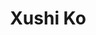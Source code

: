 ---
layout: place
title: "Xushi Ko"
permalink: /michigan/dearborn/xushi-ko.html
stateAbbr: MI
stateName: Michigan
cityName: Dearborn
seo:
  name: "Xushi Ko"
  type: Restaurant
  links: http://xushi-ko.com/
description: "Xushi Ko serves delicious sushi in Dearborn, Michigan. Try fresh Japanese dishes for a great dining experience. "
place_id: ChIJn0S82-A0O4gRKqTmrb-cz94
photos:
  - name: >-
      places/ChIJn0S82-A0O4gRKqTmrb-cz94/photos/AeeoHcINYdz-YT8HTFrxFlTjGkEHAAGg3wkVVZIokHH8w_ThYKOY4_HVHJvwTeoDXYBso0O76idNOsyRWFb_HXR9HXeoXv5jmiXl38r_cGDH1GmhXW8GpVThLekg7kURkLzlrhUGYFIsVYTb7x5ksniFmFaoPpKIdVTYzpSy98geMOnZVb-y3HidhcPrkJr9XaH39q34tnQc5gZ9Idqx34Xdkg2_n3P9GwxQuUFO-Qf-WnjYyIlmYSM3OC_d-DqK_H5nV67Flki373BcCEcsuJU2oRFTgzCXI6GUF30mbMvFUL3EynkQNpfLJds-I5fdu_Y2Q_-W3oJL7G_KXCROtTpwsJRFgREv1lGNLx7W-UgcAmPTLxpGAKTfcoDJQkIl3nbwMxxEQiYVev-jT3QBAgjbA-cTE1e3NPAa8ma0gjFXIRVROw
    widthPx: 4032
    heightPx: 3024
    authorAttributions:
      - displayName: Charles Cini
        uri: https://maps.google.com/maps/contrib/111812999154044420477
        photoUri: >-
          https://lh3.googleusercontent.com/a/ACg8ocLFQeE0_dwbSmgR30g_2bB1BhHYR11EWTB66NJfptbj1_ybAuE=s100-p-k-no-mo
    flagContentUri: >-
      https://www.google.com/local/imagery/report/?cb_client=maps_api_places.places_api&image_key=!1e10!2sCIHM0ogKEICAgICc4eDyIw&hl=en-US
    googleMapsUri: >-
      https://www.google.com/maps/place//data=!3m4!1e2!3m2!1sCIHM0ogKEICAgICc4eDyIw!2e10!4m2!3m1!1s0x883b34e0dbbc449f:0xdecf9cbfade6a42a
  - name: >-
      places/ChIJn0S82-A0O4gRKqTmrb-cz94/photos/AeeoHcJilPer8iKuHzAnnYyAp-z9EdlSsKQLHJy2I1ccjyh3bWDQ7j1AqIWuTxZG08eAH78aioNzBAZ7dQOw_K24_k2-DxjEXn9FSzGq_TLUzHPI8c4dNZkRz7tP_9EkLx819__pLIw3fGrV-E_pi1mvWm31xn4-k_17YlIyIrBKEDO5QJVbMjXsCkHuPapF4GKdre-wxdk0_CYzGvzVDwY3alZKzS0hK4qJg2QpeULcSBDwlvxQv9E0gcYoHCb1XEqQertXbIK40cHGuppB_Ua2MX6cE7U9mQDl9gxxERTt79DhYLmvk3GthsuG4hE0gKOO4DKi1LbZ0QHcBcCDlHAOyQDYp7VsVLIXPWm9lnh-YQAI_7gUH3OteogSiTma3ix6kFyaURqe5IygDLsCQMlQAj9FAElQbsbE3F9UPji3mIIr9w
    widthPx: 3600
    heightPx: 4800
    authorAttributions:
      - displayName: Michelle H
        uri: https://maps.google.com/maps/contrib/100519146185331014387
        photoUri: >-
          https://lh3.googleusercontent.com/a-/ALV-UjXIN4VQXtOMCprgF_HussvcdEWj6dNnI1jTBp02piTa1l0mqHk=s100-p-k-no-mo
    flagContentUri: >-
      https://www.google.com/local/imagery/report/?cb_client=maps_api_places.places_api&image_key=!1e10!2sCIHM0ogKEICAgMDI4rG6Vg&hl=en-US
    googleMapsUri: >-
      https://www.google.com/maps/place//data=!3m4!1e2!3m2!1sCIHM0ogKEICAgMDI4rG6Vg!2e10!4m2!3m1!1s0x883b34e0dbbc449f:0xdecf9cbfade6a42a
  - name: >-
      places/ChIJn0S82-A0O4gRKqTmrb-cz94/photos/AeeoHcJyNjcNhF8-Av40RoY-mCFZuz8D64qnJ_pVD7T-nbFhgOpP6qgHHicUa5bhN9Q1mAQzEUyiQXd9vr5OUNYmOznY0eukDM0dAHFeeiBbinhlcLMDYqxp5to82db5FaZwiMQOl9b2g0tj1PKimVjcNiSVD01YUIjPS694oEC7l-2rwP5rDPR0OW8iuVGD8TT__jo3fy4dTH56HBj3FkmUleWz15M_QRZGBwN5JiWAM9_p_rlWabVQlbWB7THZrSAAfYhL7EE7eBzdsvgBC1qXz13BH3x1-Xo26dMnIxHaXTHS7teS8-niKKWqpl8T68_mFBC53ZP550KwosZOsSFKSo3sSRsfywLAX3gH_gYGKKhLcs0Q6ESW9QwapnfIf_zMpuXqBKRMPjRzodMO3_a5cjjYjA1RTIY40nkNyr5_Aq3FNQ
    widthPx: 3000
    heightPx: 4000
    authorAttributions:
      - displayName: Sheeraz Ahmed
        uri: https://maps.google.com/maps/contrib/103708882733469991067
        photoUri: >-
          https://lh3.googleusercontent.com/a-/ALV-UjVcgtkDnnnYVFSIhSCw220j9oCKoey_dI1NfrGVGrW_hXhColsksA=s100-p-k-no-mo
    flagContentUri: >-
      https://www.google.com/local/imagery/report/?cb_client=maps_api_places.places_api&image_key=!1e10!2sCIHM0ogKEICAgID7zdvubw&hl=en-US
    googleMapsUri: >-
      https://www.google.com/maps/place//data=!3m4!1e2!3m2!1sCIHM0ogKEICAgID7zdvubw!2e10!4m2!3m1!1s0x883b34e0dbbc449f:0xdecf9cbfade6a42a
  - name: >-
      places/ChIJn0S82-A0O4gRKqTmrb-cz94/photos/AeeoHcL4IGG5SArT4UgQHlZlMsqrl4hqMjoF62vvRdFNs4UsdUwagH1qKnOHR3Zb7dQawiQCKYfq-SIV_INzQgglJaeFk0-ZZIbDTAhbJ8kw0Y6LQCnsPqxOOxbg-XknGIPDp2KxJfWKXfJxNjkTmK33EDNGi4zJEAnOaRk4vQ7os3AjjYkT12rEDvVJxPjyxX-RQkg2EXSkBlDrfRB4FH5HlUpBjWFJpx-T40sZFYDYUSTQ0yrhU_1Dt4KNW0n47nImCaalpCjtiUW0sMguzzjE8OTtMmgunB8rM9VVfOH362-mHoBXaX5I5ObINQxPAiJY4ILF9Y1DBxS-SydFuUAgBUxlKcTCnj6mDIuBlQ2dAH6HNTaNPA6uunm5n8FH11rYlZho9RUUx-SQTaH4chVIWMhqFrZQZehpttefF1Q-dR1bsQ
    widthPx: 4080
    heightPx: 3060
    authorAttributions:
      - displayName: Rhys Agombar
        uri: https://maps.google.com/maps/contrib/117579185057700263874
        photoUri: >-
          https://lh3.googleusercontent.com/a-/ALV-UjUFWBn4aTQPsJxbWGn3u3Uxec-IbKrWz_8borxZcff8bCKdVPw5=s100-p-k-no-mo
    flagContentUri: >-
      https://www.google.com/local/imagery/report/?cb_client=maps_api_places.places_api&image_key=!1e10!2sCIHM0ogKEICAgIDDg5fAdw&hl=en-US
    googleMapsUri: >-
      https://www.google.com/maps/place//data=!3m4!1e2!3m2!1sCIHM0ogKEICAgIDDg5fAdw!2e10!4m2!3m1!1s0x883b34e0dbbc449f:0xdecf9cbfade6a42a
  - name: >-
      places/ChIJn0S82-A0O4gRKqTmrb-cz94/photos/AeeoHcLGx6Z1XLPf62L9i51iBBYbIEDRlkhufVFkiG2yiJviVJLDSNyf8P_WpLLYaIl70laBZ5g6FF_bpIrtNEqu1FMNYW5siLQz0nM4JQGjZNCBsnt1nQtn4HfynKLfhgkYtlHszR2X4iS37VN8T5DYQcjDCiP0BHmFRnZNtDmhKKdegMySUDN69zgb6hii7FXp6LCpAorfkGXqh1zaCpqKVPA33x801Y_a4R6amHaFo37RGCGzwiYp0OHwz6ZRYwDBIXyjWAaPz4MKAFvoESnfyVBqOL2R4WtPi71l391Sasc9CXf6DeCeYPB_iB3EyHcdZryC2y8armTVfcMubD3qXwt4O8rFZW7SFXy2ZuPzmo6_lAxQ_uRlnSssIrL5XPntfOe9qIqFm5G26DjLDVXrAKje0juDtdsygZ0fmxZOt99Iqw
    widthPx: 3600
    heightPx: 4800
    authorAttributions:
      - displayName: foxygirl 228
        uri: https://maps.google.com/maps/contrib/108567010435578152835
        photoUri: >-
          https://lh3.googleusercontent.com/a/ACg8ocI_qzuw_2GznBQhfrb-pe8SGt85x9J2ozGYOqahrKSsXdLq7OE=s100-p-k-no-mo
    flagContentUri: >-
      https://www.google.com/local/imagery/report/?cb_client=maps_api_places.places_api&image_key=!1e10!2sCIHM0ogKEICAgMCgy9G3UQ&hl=en-US
    googleMapsUri: >-
      https://www.google.com/maps/place//data=!3m4!1e2!3m2!1sCIHM0ogKEICAgMCgy9G3UQ!2e10!4m2!3m1!1s0x883b34e0dbbc449f:0xdecf9cbfade6a42a
  - name: >-
      places/ChIJn0S82-A0O4gRKqTmrb-cz94/photos/AeeoHcIAvY9996RUeOl0wqNW-TBitgL-QEzhIZSil9vJR6z59xSoRQv2GcV-TxGpnv2aWYBMCrBpmerEtjz2iBO6RjfXuKYv_zbHAw4xDGwqhih3j804dh4vXNbbWLpLYx12olMd7UmywdngzGmleaut5NwailnRJzxjInskm5X9_bbG9no_1f5PxKkZPKonq_yHod3SESFKCk20VVQVG_KNSYyxBaxKGPMXyvm2IQLpRYwzwi36emhBSCJ4VoAROhakZZNa28_MEc3Z_DtRGiiyaN-BQPZ15ao4kzNpPf0RpxxW0olI9xEsWTqX7MOLQzjKg4N8bzCmY8F0kTeZjKPy0rLA6hPmaszO-bd3tX0RJyGA5_B5xteJAw2X4c9Bv1ndDkF49qN56mx6ft4V9LEzolF1GhjUIDIz-Eo4xRIgH_w
    widthPx: 4000
    heightPx: 3000
    authorAttributions:
      - displayName: Sheeraz Ahmed
        uri: https://maps.google.com/maps/contrib/103708882733469991067
        photoUri: >-
          https://lh3.googleusercontent.com/a-/ALV-UjVcgtkDnnnYVFSIhSCw220j9oCKoey_dI1NfrGVGrW_hXhColsksA=s100-p-k-no-mo
    flagContentUri: >-
      https://www.google.com/local/imagery/report/?cb_client=maps_api_places.places_api&image_key=!1e10!2sCIHM0ogKEICAgID7zdvuPw&hl=en-US
    googleMapsUri: >-
      https://www.google.com/maps/place//data=!3m4!1e2!3m2!1sCIHM0ogKEICAgID7zdvuPw!2e10!4m2!3m1!1s0x883b34e0dbbc449f:0xdecf9cbfade6a42a
  - name: >-
      places/ChIJn0S82-A0O4gRKqTmrb-cz94/photos/AeeoHcI6-FbOkmFxXA24n9Ovt53ld62Nm9ZS8Ma5TSflYls9lySLPZZbnTEfXlgeThvLluj3Wevm6x0wIbscLOO_TE7a6a_FxPmHWO75aJQcT5ouUpCjR-I03UjqFHr0EuxryqBfs1tFdvv1QFzy-6JrBqYya5uG7g5pUiB-wISq4QtKTMsoZ4oYY4_V2maVFHGxhx4VmqOfZiKXD8_73pr_UoRe821ajTF3gWpDvoXUKwHDtLJhbtCEiLz3KgNiHCBrNppi-FZFTi5rpgcU-5VbBsHjo5TKQ9H_TMdHg8CV7e1cpp_1N7_vB5S4c5P6YUN3TPpQwDijUuLMEsyqC5ZN_Gym3Ff6TbyjtGtdqjw3TLKkZxg8zaYYlCxA-nJcyMs6ziZ9UPhGgtiU70R--52FB_KigA15g6g0fb4SAiLXkytcLPQH
    widthPx: 3024
    heightPx: 4032
    authorAttributions:
      - displayName: Alecia Williams
        uri: https://maps.google.com/maps/contrib/115960342885194357873
        photoUri: >-
          https://lh3.googleusercontent.com/a-/ALV-UjWtcf-FK-8c2fZJQV5cocJD6MLWg8GSoPGroXi0MFk9tG-j2rJeTA=s100-p-k-no-mo
    flagContentUri: >-
      https://www.google.com/local/imagery/report/?cb_client=maps_api_places.places_api&image_key=!1e10!2sCIHM0ogKEICAgICJ3YCp-wE&hl=en-US
    googleMapsUri: >-
      https://www.google.com/maps/place//data=!3m4!1e2!3m2!1sCIHM0ogKEICAgICJ3YCp-wE!2e10!4m2!3m1!1s0x883b34e0dbbc449f:0xdecf9cbfade6a42a
  - name: >-
      places/ChIJn0S82-A0O4gRKqTmrb-cz94/photos/AeeoHcI6pBF7wrD53HNJMKOHdJZHGGp-gHJ_krCKuBrZng-iv1jLntw1T_ugXJJTCf9m3GBpv-wHFZ3iU4qJGzWoUk1QjksGBqWFsCO16R0SEdtC52rJlJXvgFcRLXXlUO7phSlVw8v-Q_nmuVpJVFy5zKUG8RBO5M0cbOHxb49gxJVYMouq5mPhWqKpDYJPu6vdrGl2CTk7pqWVTpUIfoCxCxBAL-heHhzyR_ggEnWTRzRlnz0XMtiupYekHQHLJKlhsEBCibBAAg1R1ycXFvvbvuj9DKajHoJa_7QNVwmcidfHtBHQiH3p6y716WUIgL17d4pZB8_3V0Jjm3diTpA4JkcGXOoTTE1VlE6Mve9MZZq0x7uCd1UvtRlsFtfBEySs4FWIf_iPOL9loMGYug-9YJWtGOIt1UvrjzFVjtmiDI9Rkw
    widthPx: 4800
    heightPx: 2700
    authorAttributions:
      - displayName: Captain Harlock
        uri: https://maps.google.com/maps/contrib/105396550998993871295
        photoUri: >-
          https://lh3.googleusercontent.com/a-/ALV-UjVCYrgw4NCaUtR0fR1n4NjCpnOvW1gct2PXrcq4_7owIMKMZMv3BA=s100-p-k-no-mo
    flagContentUri: >-
      https://www.google.com/local/imagery/report/?cb_client=maps_api_places.places_api&image_key=!1e10!2sCIHM0ogKEICAgIC4uvnMRw&hl=en-US
    googleMapsUri: >-
      https://www.google.com/maps/place//data=!3m4!1e2!3m2!1sCIHM0ogKEICAgIC4uvnMRw!2e10!4m2!3m1!1s0x883b34e0dbbc449f:0xdecf9cbfade6a42a
  - name: >-
      places/ChIJn0S82-A0O4gRKqTmrb-cz94/photos/AeeoHcJ5w5vdfJrvNl1Qdsv_k9Fltv1GPhZQxFyEuEXnmOwfC3XqfcrV4GAtKQGU8u908aHKpqfAi0Me0XNEXs0k_zvqBGzM5AW-OqtXGuthyopx6bwTwit2W8VrX4Fm-LaXZD63GU7Afxe_8p6xXGEkEglJ6CvxTHbW9hqyA7K1hyieE6f52tIk7bpu9uSJ9omuzUzXLd0_8vRun421Ed9R4ZtxzUp3VdhFshtOEjlLzeqRsLJKYi6sRG9Onq_y3q73_cG5pCwmqPzNBedw2rmsg4uNGmymnDgZT-a3lgbBQVOLCuU0FaasDXNiKCKVAhc-16z0VsFS5wHEAfLiC_DLtw1FRQ07OTNjI1bvSx-EahCWS0YLTrwFMBpl_M-Z-R3VWJ95AT5Thiz7weGf2wYyk4luA1mUOFF3LXMkobNnoBP8unw
    widthPx: 4080
    heightPx: 3060
    authorAttributions:
      - displayName: Vanngee Lee
        uri: https://maps.google.com/maps/contrib/100543095508628718289
        photoUri: >-
          https://lh3.googleusercontent.com/a-/ALV-UjXKa91XN_M8uCJ2TzTZsARDXcNzeCbqVuS3hXW_7KnV0ZbJ53aJYQ=s100-p-k-no-mo
    flagContentUri: >-
      https://www.google.com/local/imagery/report/?cb_client=maps_api_places.places_api&image_key=!1e10!2sCIHM0ogKEICAgICXl66cyQE&hl=en-US
    googleMapsUri: >-
      https://www.google.com/maps/place//data=!3m4!1e2!3m2!1sCIHM0ogKEICAgICXl66cyQE!2e10!4m2!3m1!1s0x883b34e0dbbc449f:0xdecf9cbfade6a42a
  - name: >-
      places/ChIJn0S82-A0O4gRKqTmrb-cz94/photos/AeeoHcLc6aip3orrz5akUOgI9EO-ngIwokrI852QFRgMMD3IIJwohXgXGdkh4lDc0AQepZQPYrPeT-ZEISWYzruhADhTUF-LwufIeb3kU8qM1kUx4Yv30HUi0SCA-XrYR3R7L0wh5ZQyJWeECz69HLCl3j5gSZOKy_0eTa890GWFQ2sGr19rO07uFCPcHCkYBLiiyd-HhF-u3JvXDmPGdAMNA0O_l9sBHBTRpPaJxV58oz__BHsqKLa3IOPBY34nuehw7b1LOVEIMTHWuSPbarysLZOWeWSPdErmMnOShbqy2rzhFOc80aXYa28CX8GWwxp55XVc4-eTAyDEtdeSEMhB9UkwlDexbxzPKLp0DZjR4DyPsPOnlETvuiCMvSC0Z51ayapVbM7Q1unU6RdtoxapcJ7iujCt4EEXes6UTBGCDXyINQ
    widthPx: 4032
    heightPx: 3024
    authorAttributions:
      - displayName: Amani Hamadi
        uri: https://maps.google.com/maps/contrib/112508924350178238172
        photoUri: >-
          https://lh3.googleusercontent.com/a-/ALV-UjXj3K3RZfXhwnMnW54h7Ij6n4Hp751BeIPnYN1hKJM1tiHAMWs2=s100-p-k-no-mo
    flagContentUri: >-
      https://www.google.com/local/imagery/report/?cb_client=maps_api_places.places_api&image_key=!1e10!2sCIHM0ogKEICAgID_9Oa8bA&hl=en-US
    googleMapsUri: >-
      https://www.google.com/maps/place//data=!3m4!1e2!3m2!1sCIHM0ogKEICAgID_9Oa8bA!2e10!4m2!3m1!1s0x883b34e0dbbc449f:0xdecf9cbfade6a42a
address: 16351 Ford Rd, Dearborn, MI 48126, USA
street: 16351 Ford Rd
city: Dearborn
state: MI
zip: '48126'
country: USA
neighborhood: null
latitude: '42.327717'
longitude: '-83.202850'
accessibility_options:
  wheelchairAccessibleParking: true
  wheelchairAccessibleEntrance: true
  wheelchairAccessibleRestroom: true
  wheelchairAccessibleSeating: true
business_status: OPERATIONAL
name: Xushi Ko
google_maps_links:
  directionsUri: >-
    https://www.google.com/maps/dir//''/data=!4m7!4m6!1m1!4e2!1m2!1m1!1s0x883b34e0dbbc449f:0xdecf9cbfade6a42a!3e0
  placeUri: https://maps.google.com/?cid=16055223543669367850
  writeAReviewUri: >-
    https://www.google.com/maps/place//data=!4m3!3m2!1s0x883b34e0dbbc449f:0xdecf9cbfade6a42a!12e1
  reviewsUri: >-
    https://www.google.com/maps/place//data=!4m4!3m3!1s0x883b34e0dbbc449f:0xdecf9cbfade6a42a!9m1!1b1
  photosUri: >-
    https://www.google.com/maps/place//data=!4m3!3m2!1s0x883b34e0dbbc449f:0xdecf9cbfade6a42a!10e5
primary_type: Japanese Restaurant
opening_hours:
  regular: null
  current: null
secondary_opening_hours:
  regular:
    weekdayDescriptions: null
    type: null
  current:
    weekdayDescriptions: null
    type: null
phone: (313) 982-1730
price_level: PRICE_LEVEL_MODERATE
price_range: $20 &ndash; $30
rating: '4.0'
rating_count: 1685
website: http://xushi-ko.com/
reviews: null
parking_options: null
payment_options: null
allow_dogs: null
curbside_pickup: null
delivery: null
dine_in: null
good_for_children: null
good_for_groups: null
good_for_sports: null
live_music: null
menu_for_children: null
outdoor_seating: null
reservable: null
restroom: null
serves_beer: null
serves_breakfast: null
serves_brunch: null
serves_cocktails: null
serves_coffee: null
serves_dinner: null
serves_dessert: null
serves_lunch: null
serves_vegetarian_food: null
serves_wine: null
takeout: null
summary: null

---